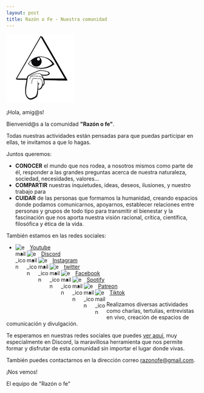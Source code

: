 ```yaml
---
layout: post
title: Razón o Fe - Nuestra comunidad
---
```


![logo](public/img/razonofe_small.png)


¡Hola, amig@s!

Bienvenid@s a la comunidad __"Razón o fe"__.

Todas nuestras actividades están pensadas para que puedas participar en ellas, te invitamos a que lo hagas.

Juntos queremos:
* __CONOCER__ el mundo que nos rodea, a nosotros mismos como parte de él, responder a las grandes preguntas acerca de nuestra naturaleza, sociedad, necesidades, valores...
* __COMPARTIR__ nuestras inquietudes, ideas, deseos, ilusiones, y nuestro trabajo para 
* __CUIDAR__ de las personas que formamos la humanidad, creando espacios donde podamos comunicarnos, apoyarnos, establecer relaciones entre personas y grupos de todo tipo para transmitir el bienestar y la fascinación que nos aporta nuestra visión racional, crítica, científica, filosófica y ética de la vida.

También estamos en las redes sociales:

* <img src="https://upload.wikimedia.org/wikipedia/commons/thumb/0/09/YouTube_full-color_icon_%282017%29.svg/1024px-YouTube_full-color_icon_%282017%29.svg.png" alt="email_icon" width="30" style="float:left; vertical-align:middle;" />
  <div style="float: left; vertical-align: middle;">&#160;&#160;<a href="http://youtube.com/razonofe">Youtube</a></div>
  <br/>

* <img src="http://creamostuvideo.com/wp-content/uploads/2021/05/discord-logo.png" alt="email_icon" width="30" style="float:left; vertical-align:middle;" />
  <div style="float: left; vertical-align: middle;">&#160;&#160;<a href="https://discord.gg/dGZzWY6g">Discord</a></div>
  <br/>

* <img src="https://upload.wikimedia.org/wikipedia/commons/thumb/e/e7/Instagram_logo_2016.svg/768px-Instagram_logo_2016.svg.png" alt="email_icon" width="30" style="float:left; vertical-align:middle;" />
  <div style="float: left; vertical-align: middle;">&#160;&#160;<a href="http://instagram.com/razonofe">Instagram</a></div>
  <br/>

* <img src="https://img2.freepng.es/20180703/lrf/kisspng-logo-clip-art-5b3c03662878d2.3537673115306596861658.jpg" alt="email_icon" width="30" style="float:left; vertical-align:middle;" />
  <div style="float: left; vertical-align: middle;">&#160;&#160;<a href="https://twitter.com/razonofe">twitter</a></div>
  <br/>

* <img src="https://cdn-icons-png.flaticon.com/512/124/124010.png" alt="email_icon" width="30" style="float:left; vertical-align:middle;" />
  <div style="float: left; vertical-align: middle;">&#160;&#160;<a href="https://m.facebook.com/Razonofe/">Facebook</a></div>
  <br/>

* <img src="https://cdn.icon-icons.com/icons2/836/PNG/512/Spotify_icon-icons.com_66783.png" alt="email_icon" width="30" style="float:left; vertical-align:middle;" />
  <div style="float: left; vertical-align: middle;">&#160;&#160;<a href="https://open.spotify.com/show/5VIuFTTgxney6KHwZlrX7v">Spotify</a></div>
  <br/>

* <img src="https://play-lh.googleusercontent.com/Na6tpXBhckELpKiT8y0rTE6iJeytOHszx3yBdPbVujrjD0uPrZlNq6CgdagSORdhaQ" alt="email_icon" width="30" style="float:left; vertical-align:middle;" />
  <div style="float: left; vertical-align: middle;">&#160;&#160;<a href="https://www.patreon.com/razonofe">Patreon</a></div>
  <br/>

* <img src="https://cdn.worldvectorlogo.com/logos/tiktok-logo-2--1.svg" alt="email_icon" width="30" style="float:left; vertical-align:middle;" />
  <div style="float: left; vertical-align: middle;">&#160;&#160;<a href="https://www.tiktok.com/@razonofe">Tiktok</a></div>
  <br/>

Realizamos diversas actividades como charlas, tertulias, entrevistas en vivo, creación de espacios de comunicación y divulgación.

Te esperamos en nuestras redes sociales que puedes [ver aquí](https://linktr.ee/razonofe), muy especialmente en Discord, la maravillosa herramienta que nos permite formar y disfrutar de esta comunidad sin importar el lugar donde vivas.

También puedes contactarnos en la dirección correo <a href="mailto:razonofe@gmail.com">razonofe@gmail.com</a>.

¡Nos vemos!

El equipo de "Razón o fe"